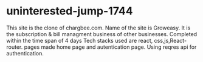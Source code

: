 # uninterested-jump-1744

This site is the clone of chargbee.com.
Name of the site is Groweasy.
It is the subscription & bill managment business of other businesses.
Completed within the time span of 4 days
Tech stacks used are react, css,js,React-router.
pages made home page and autentication page.
Using reqres api for authentication.

